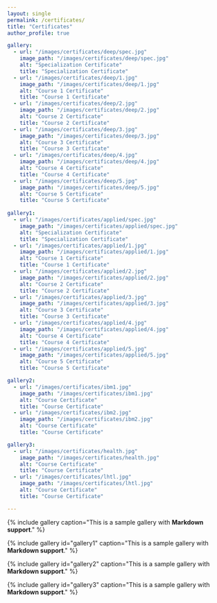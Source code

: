 ```yaml
---
layout: single
permalink: /certificates/
title: "Certificates"
author_profile: true

gallery:
  - url: "/images/certificates/deep/spec.jpg"
    image_path: "/images/certificates/deep/spec.jpg"
    alt: "Specialization Certificate"
    title: "Specialization Certificate"
  - url: "/images/certificates/deep/1.jpg"
    image_path: "/images/certificates/deep/1.jpg"
    alt: "Course 1 Certificate"
    title: "Course 1 Certificate"
  - url: "/images/certificates/deep/2.jpg"
    image_path: "/images/certificates/deep/2.jpg"
    alt: "Course 2 Certificate"
    title: "Course 2 Certificate"
  - url: "/images/certificates/deep/3.jpg"
    image_path: "/images/certificates/deep/3.jpg"
    alt: "Course 3 Certificate"
    title: "Course 3 Certificate"
  - url: "/images/certificates/deep/4.jpg"
    image_path: "/images/certificates/deep/4.jpg"
    alt: "Course 4 Certificate"
    title: "Course 4 Certificate"
  - url: "/images/certificates/deep/5.jpg"
    image_path: "/images/certificates/deep/5.jpg"
    alt: "Course 5 Certificate"
    title: "Course 5 Certificate"
  
gallery1:
  - url: "/images/certificates/applied/spec.jpg"
    image_path: "/images/certificates/applied/spec.jpg"
    alt: "Specialization Certificate"
    title: "Specialization Certificate"
  - url: "/images/certificates/applied/1.jpg"
    image_path: "/images/certificates/applied/1.jpg"
    alt: "Course 1 Certificate"
    title: "Course 1 Certificate"
  - url: "/images/certificates/applied/2.jpg"
    image_path: "/images/certificates/applied/2.jpg"
    alt: "Course 2 Certificate"
    title: "Course 2 Certificate"
  - url: "/images/certificates/applied/3.jpg"
    image_path: "/images/certificates/applied/3.jpg"
    alt: "Course 3 Certificate"
    title: "Course 3 Certificate"
  - url: "/images/certificates/applied/4.jpg"
    image_path: "/images/certificates/applied/4.jpg"
    alt: "Course 4 Certificate"
    title: "Course 4 Certificate"
  - url: "/images/certificates/applied/5.jpg"
    image_path: "/images/certificates/applied/5.jpg"
    alt: "Course 5 Certificate"
    title: "Course 5 Certificate"

gallery2:
  - url: "/images/certificates/ibm1.jpg"
    image_path: "/images/certificates/ibm1.jpg"
    alt: "Course Certificate"
    title: "Course Certificate"
  - url: "/images/certificates/ibm2.jpg"
    image_path: "/images/certificates/ibm2.jpg"
    alt: "Course Certificate"
    title: "Course Certificate"

gallery3:
  - url: "/images/certificates/health.jpg"
    image_path: "/images/certificates/health.jpg"
    alt: "Course Certificate"
    title: "Course Certificate"
  - url: "/images/certificates/lhtl.jpg"
    image_path: "/images/certificates/lhtl.jpg"
    alt: "Course Certificate"
    title: "Course Certificate"

---
```


{% include gallery caption="This is a sample gallery with **Markdown support**." %}

{% include gallery id="gallery1" caption="This is a sample gallery  with **Markdown support**." %}

{% include gallery id="gallery2" caption="This is a sample gallery  with **Markdown support**." %}

{% include gallery id="gallery3" caption="This is a sample gallery  with **Markdown support**." %}


